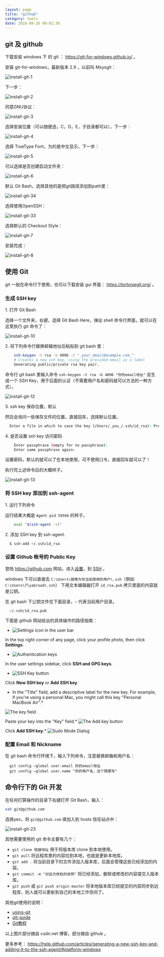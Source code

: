 ```yaml
---
layout: page
title: "github"
category: tools
date: 2016-08-26 09:01:30
---
```


## git 及 github

下载安装 windows 下 的 git ： https://git-for-windows.github.io/ 。

安装 git-for-windows，最新版本 2.9 ，以前叫 Msysgit：

![](http://www.xbc.me/wp-content/uploads/install-git-1.jpg "install-git-1")

下一步：

![](http://www.xbc.me/wp-content/uploads/install-git-2.jpg "install-git-2")

同意GNU协议：

![](http://www.xbc.me/wp-content/uploads/install-git-3.jpg "install-git-3")

选择安装位置（可以随便选，C，D，E，子目录都可以），下一步：

![](http://www.xbc.me/wp-content/uploads/install-git-4.jpg "install-git-4")

选择 TrueType Font，为的是中文显示，下一步：

![](http://www.xbc.me/wp-content/uploads/install-git-5.jpg "install-git-5")

可以选择是否创建启动文件夹：

![](http://www.xbc.me/wp-content/uploads/install-git-6.jpg "install-git-6")

默认 Git Bash，选择其他的是把git路径添加到path里：

![](http://www.xbc.me/wp-content/uploads/install-git-34.jpg "install-git-34")

选择使用OpenSSH：

![](http://www.xbc.me/wp-content/uploads/install-git-33.jpg "install-git-33")

选择默认的 Checkout Style：

![](http://www.xbc.me/wp-content/uploads/install-git-7.jpg "install-git-7")

安装完成：

![](http://www.xbc.me/wp-content/uploads/install-git-8.jpg "install-git-8")

## 使用 Git

git 一般在命令行下使用，也可以下载安装 gui 界面： https://tortoisegit.org/ 。

### 生成 SSH key

1\. 打开 Git Bash

选择一个文件夹，右键，选择 Git Bash Here，弹出 shell 命令行界面，就可以在这里执行 git 命令了：

![](http://www.xbc.me/wp-content/uploads/install-git-10.jpg "install-git-10")


2\. 将下列命令行替换邮箱地址后粘贴到 git bash 里：

```bash
    ssh-keygen -t rsa -b 4096 -C "_your_email@example.com_"
    # Creates a new ssh key, using the provided email as a label
    Generating public/private rsa key pair.
```

命令行 git bash 里输入命令 `ssh-keygen –t rsa -b 4096 "你的email地址"` 会生成一个 SSH Key，用于后面的认证（不需要用户名和密码就可以方法的一种方式）。

![](http://www.xbc.me/wp-content/uploads/install-git-12.jpg "install-git-12")

3\. ssh key 保存位置，默认

然后会询问一些保存文件的位置，直接回车，选择默认位置。

```Bash
  Enter a file in which to save the key (/Users/_you_/.ssh/id_rsa): Press enter
```

4\. 是否设置 ssh key 访问密码

```Bash
    Enter passphrase (empty for no passphrase):
    Enter same passphrase again:
```

设置密码，默认的就可以了在本地使用，可不使用口令，直接回车就可以了！

执行完上述命令后的大概样子。

![](http://www.xbc.me/wp-content/uploads/install-git-13.jpg "install-git-13")

### 将 SSH key 添加到 ssh-agent

1\. 运行下列命令

运行结果大概是 `Agent pid 59566` 的样子。

```Bash
    eval "$(ssh-agent -s)"
```

2\. 添加 SSH key 到 ssh-agent.

```Bash
  $ ssh-add ~/.ssh/id_rsa
```

### 设置 Github 帐号的 Public Key

登陆 https://github.com 网站，进入[设置](https://github.com/settings/profile)，到 [SSH](https://github.com/settings/keys) 。

windows 下可以直接去 `C:\Users\替换为你当前使用的用户\.ssh`（例如 `C:\Users\flyabroad\.ssh`） 下用文本编辑器打开 `id_rsa.pub` 拷贝里面的内容就是公钥。

在 git bash 下公钥文件在下面目录，`~` 代表当前用户目录。

```
  ~/.ssh/id_rsa.pub
```

下面是 github 网站给出的具体操作的路径指南：

*   ![Settings icon in the user bar](https://help.github.com/assets/images/help/settings/userbar-account-settings.png)

In the top right corner of any page, click your profile photo, then click **Settings**.

*   ![Authentication keys](https://help.github.com/assets/images/help/settings/settings-sidebar-ssh-keys.png)

In the user settings sidebar, click **SSH and GPG keys**.

*   ![SSH Key button](https://help.github.com/assets/images/help/settings/ssh-add-ssh-key.png)

Click **New SSH key** or **Add SSH key**.

*   In the "Title" field, add a descriptive label for the new key. For example, if you're using a personal Mac, you might call this key "Personal MacBook Air".*

![The key field](https://help.github.com/assets/images/help/settings/ssh-key-paste.png)

Paste your key into the "Key" field.*   ![The Add key button](https://help.github.com/assets/images/help/settings/ssh-add-key.png)

Click **Add SSH key**.*   ![Sudo Mode Dialog](https://help.github.com/assets/images/help/settings/sudo_mode_popup.png)

### 配置 Email 和 Nickname

在 git bash 命令行环境下，输入下列命令，注意替换邮箱和用户名：

```
  git config –global user.email 你的email地址
  git config –global user.name "你的用户名，这个随便写"
```


## 命令行下的 Git 开发

在任何打算操作的目录下右键打开 Git Bash，输入：

```Bash
ssh git@github.com
```

选择yes，将 `git@github.com` 填加入到 hosts 信任站点中：

![](http://www.xbc.me/wp-content/uploads/install-git-23.jpg "install-git-23")

其他需要使用的 git 命令主要有几个：

- `git clone 链接地址` 用于将版本库 clone 到本地使用。
- `git pull` 将远程库里的内容拉到本地，也就是更新本地库。
- `git add .` 将当前目录下的文件添加入版本库，后面会管理这些已经添加的内容。
- `git commit -m "对这次体检的说明"` 将已经添加，删除或修改的内容提交入版本库。
- `git push` 或 `git push origin master` 将本地版本库已经提交的内容同步到远程库，别人就可以更新到自己的本地工作空间了。

其他git使用的说明：

- [using-git](https://help.github.com/categories/using-git/)
- [git-guide](http://rogerdudler.github.io/git-guide/index.zh.html)
- [Git教程](http://www.liaoxuefeng.com/wiki/0013739516305929606dd18361248578c67b8067c8c017b000)


以上图片部分摘自 csdn.net 博客，部分摘自 github 。

更多参考： https://help.github.com/articles/generating-a-new-ssh-key-and-adding-it-to-the-ssh-agent/#platform-windows
